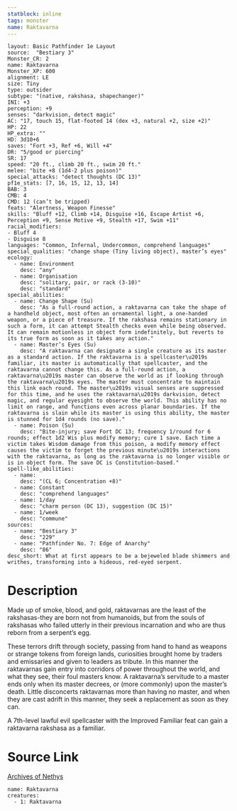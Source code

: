 ```yaml
---
statblock: inline
tags: monster
name: Raktavarna
---
```

```statblock
layout: Basic Pathfinder 1e Layout
source:  "Bestiary 3"
Monster_CR: 2
name: Raktavarna
Monster_XP: 600
alignment: LE
size: Tiny
type: outsider
subtype: "(native, rakshasa, shapechanger)"
INI: +3
perception: +9
senses: "darkvision, detect magic"
AC: "17, touch 15, flat-footed 14 (dex +3, natural +2, size +2)"
HP: 22
HP_extra: ""
HD: 3d10+6
saves: "Fort +3, Ref +6, Will +4"
DR: "5/good or piercing"
SR: 17
speed: "20 ft., climb 20 ft., swim 20 ft."
melee: "bite +8 (1d4-2 plus poison)"
special_attacks: "detect thoughts (DC 13)"
pf1e_stats: [7, 16, 15, 12, 13, 14]
BAB: 3
CMB: 4
CMD: 12 (can’t be tripped)
feats: "Alertness, Weapon Finesse"
skills: "Bluff +12, Climb +14, Disguise +16, Escape Artist +6, Perception +9, Sense Motive +9, Stealth +17, Swim +11"
racial_modifiers:
- Bluff 4
- Disguise 8
languages: "Common, Infernal, Undercommon, comprehend languages"
special_qualities: "change shape (Tiny living object), master’s eyes"
ecology:
  - name: Environment
    desc: "any"
  - name: Organisation
    desc: "solitary, pair, or rack (3-10)"
    desc: "standard"
special_abilities:
  - name: Change Shape (Su)
    desc: "As a full-round action, a raktavarna can take the shape of a handheld object, most often an ornamental light, a one-handed weapon, or a piece of treasure. If the rakshasa remains stationary in such a form, it can attempt Stealth checks even while being observed. It can remain motionless in object form indefinitely, but reverts to its true form as soon as it takes any action."
  - name: Master’s Eyes (Su)
    desc: "A raktavarna can designate a single creature as its master as a standard action. If the raktavarna is a spellcaster\u2019s familiar, its master is automatically that spellcaster, and the raktavarna cannot change this. As a full-round action, a raktavarna\u2019s master can observe the world as if looking through the raktavarna\u2019s eyes. The master must concentrate to maintain this link each round. The master\u2019s visual senses are suppressed for this time, and he uses the raktavarna\u2019s darkvision, detect magic, and regular eyesight to observe the world. This ability has no limit on range, and functions even across planar boundaries. If the raktavarna is slain while its master is using this ability, the master is stunned for 1d4 rounds (no save)."
  - name: Poison (Su)
    desc: "Bite-injury; save Fort DC 13; frequency 1/round for 6 rounds; effect 1d2 Wis plus modify memory; cure 1 save. Each time a victim takes Wisdom damage from this poison, a modify memory effect causes the victim to forget the previous minute\u2019s interactions with the raktavarna, as long as the raktavarna is no longer visible or is in object form. The save DC is Constitution-based."
spell-like_abilities:
  - name:
    desc: "(CL 6; Concentration +8)"
  - name: Constant
    desc: "comprehend languages"
  - name: 1/day
    desc: "charm person (DC 13), suggestion (DC 15)"
  - name: 1/week
    desc: "commune"
sources:
  - name: "Bestiary 3"
    desc: "229"
  - name: "Pathfinder No. 7: Edge of Anarchy"
    desc: "86"
desc_short: What at first appears to be a bejeweled blade shimmers and writhes, transforming into a hideous, red-eyed serpent.
```
# Description
Made up of smoke, blood, and gold, raktavarnas are the least of the rakshasas-they are born not from humanoids, but from the souls of rakshasas who failed utterly in their previous incarnation and who are thus reborn from a serpent’s egg.

These terrors drift through society, passing from hand to hand as weapons or strange tokens from foreign lands, curiosities brought home by traders and emissaries and given to leaders as tribute. In this manner the raktavarnas gain entry into corridors of power throughout the world, and what they see, their foul masters know. A raktavarna’s servitude to a master ends only when its master decrees, or (more commonly) upon the master’s death. Little disconcerts raktavarnas more than having no master, and when they are cast adrift in this manner, they seek a replacement as soon as they can.

A 7th-level lawful evil spellcaster with the Improved Familiar feat can gain a raktavarna rakshasa as a familiar.
# Source Link
[Archives of Nethys](https://aonprd.com/MonsterDisplay.aspx?ItemName=Raktavarna)
```encounter-table
name: Raktavarna
creatures:
  - 1: Raktavarna
```
